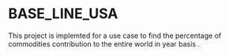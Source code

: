 # BASE_LINE_USA

This project is implemted for a use case to find the percentage of commodities contribution to the entire world in year basis .
